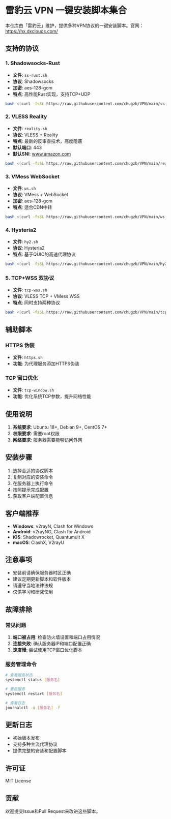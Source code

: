 # 雷豹云 VPN 一键安装脚本集合

本仓库由「雷豹云」维护，提供多种VPN协议的一键安装脚本。官网：https://hx.dxclouds.com/

## 支持的协议

### 1. Shadowsocks-Rust
- **文件**: `ss-rust.sh`
- **协议**: Shadowsocks
- **加密**: aes-128-gcm
- **特点**: 高性能Rust实现，支持TCP+UDP

```bash
bash <(curl -fsSL https://raw.githubusercontent.com/chugzb/VPN/main/ss-rust.sh)
```

### 2. VLESS Reality
- **文件**: `reality.sh`
- **协议**: VLESS + Reality
- **特点**: 最新的反审查技术，高度隐蔽
- **默认端口**: 443
- **默认SNI**: www.amazon.com

```bash
bash <(curl -fsSL https://raw.githubusercontent.com/chugzb/VPN/main/reality.sh)
```

### 3. VMess WebSocket
- **文件**: `ws.sh`
- **协议**: VMess + WebSocket
- **加密**: aes-128-gcm
- **特点**: 适合CDN中转

```bash
bash <(curl -fsSL https://raw.githubusercontent.com/chugzb/VPN/main/ws.sh)
```

### 4. Hysteria2
- **文件**: `hy2.sh`
- **协议**: Hysteria2
- **特点**: 基于QUIC的高速代理协议

```bash
bash <(curl -fsSL https://raw.githubusercontent.com/chugzb/VPN/main/hy2.sh)
```

### 5. TCP+WSS 双协议
- **文件**: `tcp-wss.sh`
- **协议**: VLESS TCP + VMess WSS
- **特点**: 同时支持两种协议

```bash
bash <(curl -fsSL https://raw.githubusercontent.com/chugzb/VPN/main/tcp-wss.sh)
```

## 辅助脚本

### HTTPS 伪装
- **文件**: `https.sh`
- **功能**: 为代理服务添加HTTPS伪装

### TCP 窗口优化
- **文件**: `tcp-window.sh`
- **功能**: 优化系统TCP参数，提升网络性能

## 使用说明

1. **系统要求**: Ubuntu 18+, Debian 9+, CentOS 7+
2. **权限要求**: 需要root权限
3. **网络要求**: 服务器需要能够访问外网

## 安装步骤

1. 选择合适的协议脚本
2. 复制对应的安装命令
3. 在服务器上执行命令
4. 按照提示完成配置
5. 获取客户端配置信息

## 客户端推荐

- **Windows**: v2rayN, Clash for Windows
- **Android**: v2rayNG, Clash for Android
- **iOS**: Shadowrocket, Quantumult X
- **macOS**: ClashX, V2rayU

## 注意事项

- 安装前请确保服务器时区正确
- 建议定期更新脚本和软件版本
- 请遵守当地法律法规
- 仅供学习和研究使用

## 故障排除

### 常见问题

1. **端口被占用**: 检查防火墙设置和端口占用情况
2. **连接失败**: 确认服务器IP和端口配置正确
3. **速度慢**: 尝试使用TCP窗口优化脚本

### 服务管理命令

```bash
# 查看服务状态
systemctl status [服务名]

# 重启服务
systemctl restart [服务名]

# 查看日志
journalctl -u [服务名] -f
```

## 更新日志

- 初始版本发布
- 支持多种主流代理协议
- 提供完整的安装和配置脚本

## 许可证

MIT License

## 贡献

欢迎提交Issue和Pull Request来改进这些脚本。

